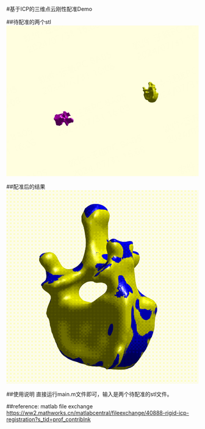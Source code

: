#基于ICP的三维点云刚性配准Demo

##待配准的两个stl
![image](png/01.jpg)

##配准后的结果
![image](png/配准结果.gif)

##使用说明
    直接运行main.m文件即可，输入是两个待配准的stl文件。
    
##reference:
    matlab file exchange
    https://ww2.mathworks.cn/matlabcentral/fileexchange/40888-rigid-icp-registration?s_tid=prof_contriblnk